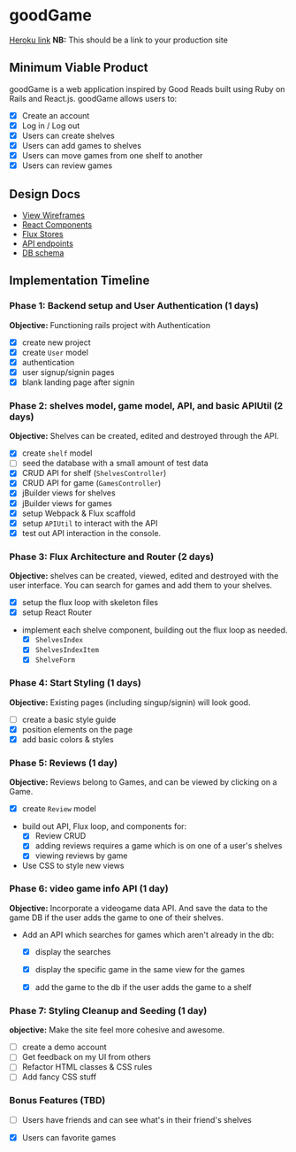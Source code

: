# goodGame

[Heroku link][heroku] **NB:** This should be a link to your production site

[heroku]: http://www.herokuapp.com

## Minimum Viable Product

goodGame is a web application inspired by Good Reads built using Ruby on Rails
and React.js. goodGame allows users to:

<!-- This is a Markdown checklist. Use it to keep track of your
progress. Put an x between the brackets for a checkmark: [x] -->

- [x] Create an account
- [X] Log in / Log out
- [X] Users can create shelves
- [x] Users can add games to shelves
- [x] Users can move games from one shelf to another
- [x] Users can review games

## Design Docs
* [View Wireframes][views]
* [React Components][components]
* [Flux Stores][stores]
* [API endpoints][api-endpoints]
* [DB schema][schema]

[views]: ./docs/views.md
[components]: ./docs/components.md
[stores]: ./docs/stores.md
[api-endpoints]: ./docs/api-endpoints.md
[schema]: ./docs/schema.md

## Implementation Timeline

### Phase 1: Backend setup and User Authentication (1 days)

**Objective:** Functioning rails project with Authentication

- [x] create new project
- [x] create `User` model
- [X] authentication
- [X] user signup/signin pages
- [X] blank landing page after signin

### Phase 2: shelves model, game model, API, and basic APIUtil (2 days)

**Objective:** Shelves can be created, edited and destroyed through
the API.

- [x] create `shelf` model
- [ ] seed the database with a small amount of test data
- [x] CRUD API for shelf (`ShelvesController`)
- [x] CRUD API for game (`GamesController`)
- [x] jBuilder views for shelves
- [x] jBuilder views for games
- [x] setup Webpack & Flux scaffold
- [x] setup `APIUtil` to interact with the API
- [x] test out API interaction in the console.

### Phase 3: Flux Architecture and Router (2 days)

**Objective:** shelves can be created, viewed, edited and destroyed with the
user interface.  You can search for games and add them to your shelves.

- [x] setup the flux loop with skeleton files
- [x] setup React Router
- implement each shelve component, building out the flux loop as needed.
  - [x] `ShelvesIndex`
  - [x] `ShelvesIndexItem`
  - [x] `ShelveForm`

### Phase 4: Start Styling (1 days)

**Objective:** Existing pages (including singup/signin) will look good.

- [ ] create a basic style guide
- [x] position elements on the page
- [x] add basic colors & styles

### Phase 5: Reviews (1 day)

**Objective:** Reviews belong to Games, and can be viewed by clicking on a Game.

- [x] create `Review` model
- build out API, Flux loop, and components for:
  - [x] Review CRUD
  - [x] adding reviews requires a game which is on one of a user's shelves
  - [x] viewing reviews by game
- Use CSS to style new views

### Phase 6: video game info API (1 day)

**Objective:** Incorporate a videogame data API.  And save the data to the game DB if the user adds the game to one of their shelves.

- Add an API which searches for games which aren't already in the db:
  - [x] display the searches
  - [x] display the specific game in the same view for the games
  - [x] add the game to the db if the user adds the game to a shelf


### Phase 7: Styling Cleanup and Seeding (1 day)

**objective:** Make the site feel more cohesive and awesome.

- [ ] create a demo account
- [ ] Get feedback on my UI from others
- [ ] Refactor HTML classes & CSS rules
- [ ] Add fancy CSS stuff

### Bonus Features (TBD)
- [ ] Users have friends and can see what's in their friend's shelves
- [x] Users can favorite games


[phase-one]: ./docs/phases/phase1.md
[phase-two]: ./docs/phases/phase2.md
[phase-three]: ./docs/phases/phase3.md
[phase-four]: ./docs/phases/phase4.md
[phase-five]: ./docs/phases/phase5.md
